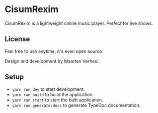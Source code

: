 # CisumRexim

CisumRexim is a lightweight online music player. Perfect for live shows.

## License

Feel free to use anytime, it's even open source.

Design and development by Maarten Verheul.

## Setup

- `yarn run dev` to start development.
- `yarn run build` to build the application.
- `yarn run start` to start the built application.
- `yarn run generate:docs` to generate TypeDoc documentation.
